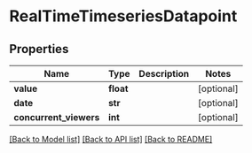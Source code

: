 # RealTimeTimeseriesDatapoint

## Properties
Name | Type | Description | Notes
------------ | ------------- | ------------- | -------------
**value** | **float** |  | [optional]
**date** | **str** |  | [optional]
**concurrent_viewers** | **int** |  | [optional]

[[Back to Model list]](../README.md#documentation-for-models) [[Back to API list]](../README.md#documentation-for-api-endpoints) [[Back to README]](../README.md)


